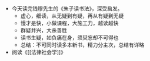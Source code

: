 - 今天读完钱穆先生的《朱子读书法》，深受启发。
	- 虚心，细读，从无疑到有疑，再从有疑到无疑
	- 慢才是快，小做课程，大施工力，越读越快
	- 群疑并兴，大杀善胜
	- 读书生疑，如负痛在身，须臾忘却不可得也
	- 总结：不可同时读多本新书，精力分主次，总结有详略
- 阅读《[[法律社会学]]》
